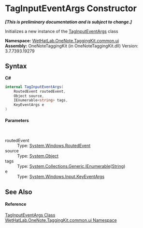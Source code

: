 # TagInputEventArgs Constructor 
 _**\[This is preliminary documentation and is subject to change.\]**_

Initializes a new instance of the <a href="636c3979-dedc-2fb6-695e-4976b009150e.md">TagInputEventArgs</a> class

**Namespace:**&nbsp;<a href="043a9407-ac38-b3ac-7348-a6090af495ad.md">WetHatLab.OneNote.TaggingKit.common.ui</a><br />**Assembly:**&nbsp;OneNoteTaggingKit (in OneNoteTaggingKit.dll) Version: 3.7.7393.19279

## Syntax

**C#**<br />
``` C#
internal TagInputEventArgs(
	RoutedEvent routedEvent,
	Object source,
	IEnumerable<string> tags,
	KeyEventArgs e
)
```


#### Parameters
&nbsp;<dl><dt>routedEvent</dt><dd>Type: <a href="http://msdn2.microsoft.com/en-us/library/ms589739" target="_blank">System.Windows.RoutedEvent</a><br /></dd><dt>source</dt><dd>Type: <a href="http://msdn2.microsoft.com/en-us/library/e5kfa45b" target="_blank">System.Object</a><br /></dd><dt>tags</dt><dd>Type: <a href="http://msdn2.microsoft.com/en-us/library/9eekhta0" target="_blank">System.Collections.Generic.IEnumerable</a>(<a href="http://msdn2.microsoft.com/en-us/library/s1wwdcbf" target="_blank">String</a>)<br /></dd><dt>e</dt><dd>Type: <a href="http://msdn2.microsoft.com/en-us/library/ms611291" target="_blank">System.Windows.Input.KeyEventArgs</a><br /></dd></dl>

## See Also


#### Reference
<a href="636c3979-dedc-2fb6-695e-4976b009150e.md">TagInputEventArgs Class</a><br /><a href="043a9407-ac38-b3ac-7348-a6090af495ad.md">WetHatLab.OneNote.TaggingKit.common.ui Namespace</a><br />